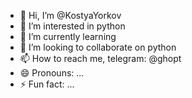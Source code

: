 - 👋 Hi, I’m @KostyaYorkov 
- 👀 I’m interested in python
- 🌱 I’m currently learning 
- 💞️ I’m looking to collaborate on python
- 📫 How to reach me, telegram: @ghopt
- 😄 Pronouns: ...
- ⚡ Fun fact: ...

<!---
KostyaYorkov/KostyaYorkov is a ✨ special ✨ repository because its `README.md` (this file) appears on your GitHub profile.
You can click the Preview link to take a look at your changes.
--->
